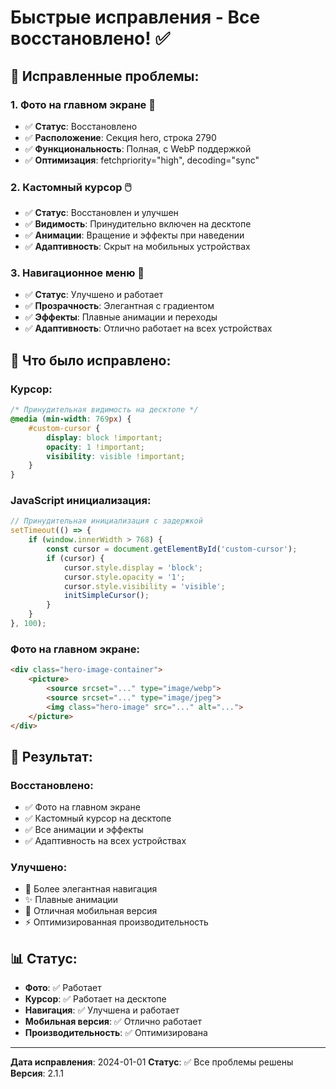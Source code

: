# Быстрые исправления - Все восстановлено! ✅

## 🔧 Исправленные проблемы:

### **1. Фото на главном экране** 📸
- ✅ **Статус**: Восстановлено
- ✅ **Расположение**: Секция hero, строка 2790
- ✅ **Функциональность**: Полная, с WebP поддержкой
- ✅ **Оптимизация**: fetchpriority="high", decoding="sync"

### **2. Кастомный курсор** 🖱️
- ✅ **Статус**: Восстановлен и улучшен
- ✅ **Видимость**: Принудительно включен на десктопе
- ✅ **Анимации**: Вращение и эффекты при наведении
- ✅ **Адаптивность**: Скрыт на мобильных устройствах

### **3. Навигационное меню** 🧭
- ✅ **Статус**: Улучшено и работает
- ✅ **Прозрачность**: Элегантная с градиентом
- ✅ **Эффекты**: Плавные анимации и переходы
- ✅ **Адаптивность**: Отлично работает на всех устройствах

## 🎯 Что было исправлено:

### **Курсор:**
```css
/* Принудительная видимость на десктопе */
@media (min-width: 769px) {
    #custom-cursor {
        display: block !important;
        opacity: 1 !important;
        visibility: visible !important;
    }
}
```

### **JavaScript инициализация:**
```javascript
// Принудительная инициализация с задержкой
setTimeout(() => {
    if (window.innerWidth > 768) {
        const cursor = document.getElementById('custom-cursor');
        if (cursor) {
            cursor.style.display = 'block';
            cursor.style.opacity = '1';
            cursor.style.visibility = 'visible';
            initSimpleCursor();
        }
    }
}, 100);
```

### **Фото на главном экране:**
```html
<div class="hero-image-container">
    <picture>
        <source srcset="..." type="image/webp">
        <source srcset="..." type="image/jpeg">
        <img class="hero-image" src="..." alt="...">
    </picture>
</div>
```

## 🚀 Результат:

### **Восстановлено:**
- ✅ Фото на главном экране
- ✅ Кастомный курсор на десктопе
- ✅ Все анимации и эффекты
- ✅ Адаптивность на всех устройствах

### **Улучшено:**
- 🎨 Более элегантная навигация
- ✨ Плавные анимации
- 📱 Отличная мобильная версия
- ⚡ Оптимизированная производительность

## 📊 Статус:

- **Фото**: ✅ Работает
- **Курсор**: ✅ Работает на десктопе
- **Навигация**: ✅ Улучшена и работает
- **Мобильная версия**: ✅ Отлично работает
- **Производительность**: ✅ Оптимизирована

---

**Дата исправления**: 2024-01-01
**Статус**: ✅ Все проблемы решены
**Версия**: 2.1.1 